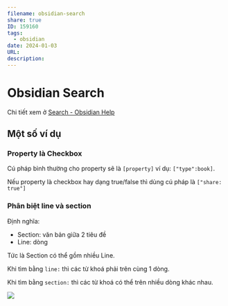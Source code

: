 ```yaml
---
filename: obsidian-search
share: true
ID: 159160
tags:
  - obsidian
date: 2024-01-03
URL: 
description: 
---
```


# Obsidian Search

Chi tiết xem ở [Search - Obsidian Help](https://help.obsidian.md/Plugins/Search)

## Một số ví dụ
### Property là Checkbox

Cú pháp bình thường cho property sẽ là `[property]` ví dụ: `["type":book]`.

Nếu property là checkbox hay dạng true/false thì dùng cú pháp là `["share: true"]`


### Phân biệt line và section
Định nghĩa:

- Section: văn bản giữa 2 tiêu đề
- Line: dòng

Tức là Section có thể gồm nhiều Line.

Khi tìm bằng `line:` thì các từ khoá phải trên cùng 1 dòng.

Khi tìm bằng `section:` thì các từ khoá có thể trên nhiều dòng khác nhau.


![](https://i.imgur.com/cCkQ0tR.png)
